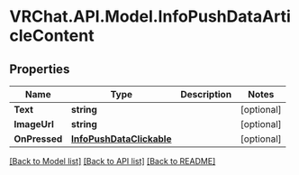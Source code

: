 # VRChat.API.Model.InfoPushDataArticleContent

## Properties

Name | Type | Description | Notes
------------ | ------------- | ------------- | -------------
**Text** | **string** |  | [optional] 
**ImageUrl** | **string** |  | [optional] 
**OnPressed** | [**InfoPushDataClickable**](InfoPushDataClickable.md) |  | [optional] 

[[Back to Model list]](../README.md#documentation-for-models) [[Back to API list]](../README.md#documentation-for-api-endpoints) [[Back to README]](../README.md)

